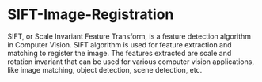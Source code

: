 # SIFT-Image-Registration
SIFT, or Scale Invariant Feature Transform, is a feature detection algorithm in Computer Vision. 
SIFT algorithm is used for feature extraction and matching to register the image. 
The features extracted are scale and rotation invariant that can be used for various computer vision applications, 
like image matching, object detection, scene detection, etc.
